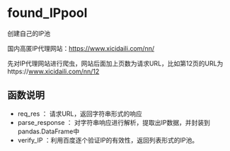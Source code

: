 # found_IPpool
创建自己的IP池

国内高匿IP代理网站：https://www.xicidaili.com/nn/

先对IP代理网站进行爬虫，网站后面加上页数为请求URL，比如第12页的URL为https://www.xicidaili.com/nn/12

## 函数说明
* req_res ： 请求URL，返回字符串形式的响应
* parse_response ： 对字符串响应进行解析，提取出IP数据，并封装到pandas.DataFrame中
* verify_IP ：利用百度逐个验证IP的有效性，返回列表形式的IP池。


